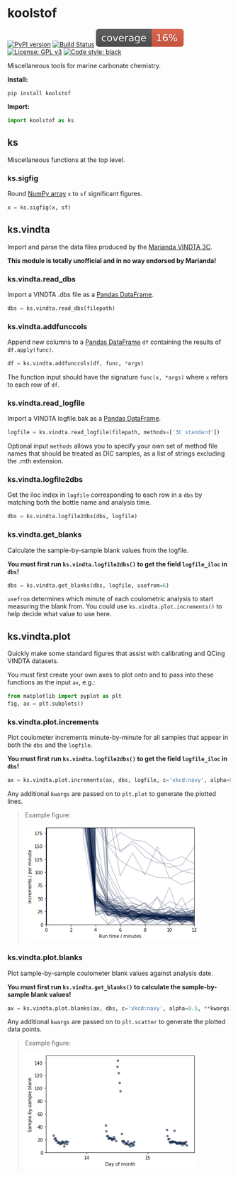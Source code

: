 # koolstof

[![PyPI version](https://badge.fury.io/py/koolstof.svg)](https://badge.fury.io/py/koolstof)
[![Build Status](https://travis-ci.org/mvdh7/koolstof.svg?branch=master)](https://travis-ci.org/mvdh7/koolstof)
![Coverage](coverage.svg)
[![License: GPL v3](https://img.shields.io/badge/License-GPLv3-blue.svg)](https://www.gnu.org/licenses/gpl-3.0)
[![Code style: black](https://img.shields.io/badge/code%20style-black-000000.svg)](https://github.com/psf/black)

Miscellaneous tools for marine carbonate chemistry.

**Install:**

    pip install koolstof

**Import:**

```python
import koolstof as ks
```

## ks

Miscellaneous functions at the top level.

### ks.sigfig

Round [NumPy array](https://numpy.org/doc/stable/reference/generated/numpy.array.html?highlight=array#numpy.array) `x` to `sf` significant figures.

```python
x = ks.sigfig(x, sf)
```


## ks.vindta

Import and parse the data files produced by the [Marianda VINDTA 3C](http://www.marianda.com/index.php?site=products&subsite=vindta3c).

**This module is totally unofficial and in no way endorsed by Marianda!**

### ks.vindta.read_dbs

Import a VINDTA .dbs file as a [Pandas DataFrame](https://pandas.pydata.org/pandas-docs/stable/reference/api/pandas.DataFrame.html).

```python
dbs = ks.vindta.read_dbs(filepath)
```

### ks.vindta.addfunccols

Append new columns to a [Pandas DataFrame](https://pandas.pydata.org/pandas-docs/stable/reference/api/pandas.DataFrame.html) `df` containing the results of `df.apply(func)`.

```python
df = ks.vindta.addfunccols(df, func, *args)
```

The function input should have the signature `func(x, *args)` where `x` refers to each row of `df`.

### ks.vindta.read_logfile

Import a VINDTA logfile.bak as a [Pandas DataFrame](https://pandas.pydata.org/pandas-docs/stable/reference/api/pandas.DataFrame.html).

```python
logfile = ks.vindta.read_logfile(filepath, methods=['3C standard'])
```

Optional input `methods` allows you to specify your own set of method file names that should be treated as DIC samples, as a list of strings excluding the .mth extension.

### ks.vindta.logfile2dbs

Get the iloc index in `logfile` corresponding to each row in a `dbs` by matching both the bottle name and analysis time.

```python
dbs = ks.vindta.logfile2dbs(dbs, logfile)
```

### ks.vindta.get_blanks

Calculate the sample-by-sample blank values from the logfile.

**You must first run `ks.vindta.logfile2dbs()` to get the field `logfile_iloc` in `dbs`!**

```python
dbs = ks.vindta.get_blanks(dbs, logfile, usefrom=6)
```

`usefrom` determines which minute of each coulometric analysis to start measuring the blank from. You could use `ks.vindta.plot.increments()` to help decide what value to use here.

## ks.vindta.plot

Quickly make some standard figures that assist with calibrating and QCing VINDTA datasets.

You must first create your own axes to plot onto and to pass into these functions as the input `ax`, e.g.:

```python
from matplotlib import pyplot as plt
fig, ax = plt.subplots()
```

### ks.vindta.plot.increments

Plot coulometer increments minute-by-minute for all samples that appear in both the `dbs` and the `logfile`.

**You must first run `ks.vindta.logfile2dbs()` to get the field `logfile_iloc` in `dbs`!**

```python
ax = ks.vindta.plot.increments(ax, dbs, logfile, c='xkcd:navy', alpha=0.25, **kwargs)
```

Any additional `kwargs` are passed on to `plt.plot` to generate the plotted lines.

> Example figure:
>
> ![ks.vindta.plot.increments](img/ks_vindta_plot_increments.png "ks.vindta.plot.increments example")

### ks.vindta.plot.blanks

Plot sample-by-sample coulometer blank values against analysis date.

**You must first run `ks.vindta.get_blanks()` to calculate the sample-by-sample blank values!**

```python
ax = ks.vindta.plot.blanks(ax, dbs, c='xkcd:navy', alpha=0.5, **kwargs)
```

Any additional `kwargs` are passed on to `plt.scatter` to generate the plotted data points.

> Example figure:
>
> ![ks.vindta.plot.blanks](img/ks_vindta_plot_blanks.png "ks.vindta.plot.blanks example")
